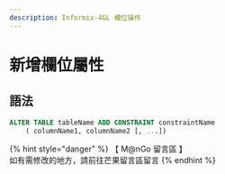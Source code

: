 ```yaml
---
description: Informix-4GL 欄位操作
---
```


# 新增欄位屬性

## 語法

```sql
ALTER TABLE tableName ADD CONSTRAINT constraintName
    ( columnName1, columnName2 [, ...])
```

{% hint style="danger" %}
【 M@nGo 留言區 】\
如有需修改的地方，請前往芒果留言區留言
{% endhint %}
